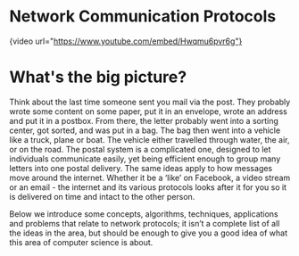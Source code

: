 # Network Communication Protocols

{video url="https://www.youtube.com/embed/Hwqmu6pvr6g"}

# What's the big picture?

Think about the last time someone sent you mail via the post.
They probably wrote some content on some paper, put it in an envelope, wrote an address and put it in a postbox.
From there, the letter probably went into a sorting center, got sorted, and was put in a bag.
The bag then went into a vehicle like a truck, plane or boat.
The vehicle either travelled through water, the air, or on the road.
The postal system is a complicated one, designed to let individuals communicate easily, yet being efficient enough to group many letters into one postal delivery.
The same ideas apply to how messages move around the internet.
Whether it be a ‘like’ on Facebook, a video stream or an email - the internet and its various protocols looks after it for you so it is delivered on time and intact to the other person.

Below we introduce some concepts, algorithms, techniques, applications and problems that relate to network protocols; it isn’t a complete list of all the ideas in the area, but should be enough to give you a good idea of what this area of computer science is about.
